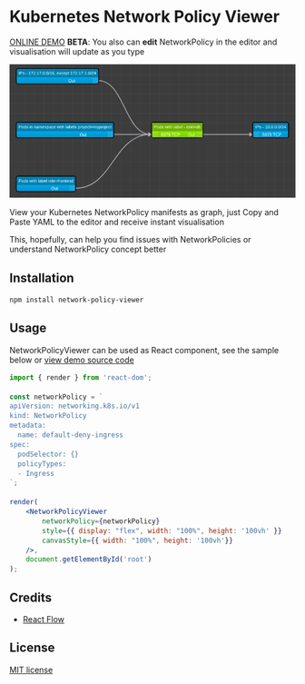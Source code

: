 Kubernetes Network Policy Viewer
===

[ONLINE DEMO](https://artturik.github.io/network-policy-viewer/)
**BETA**: You also can **edit** NetworkPolicy in the editor and visualisation will update as you type

![NetworkPolicy viewer screenshot](img/demo.png?raw=true "NetworkPolicy viewer screenshot")

View your Kubernetes NetworkPolicy manifests as graph, 
just Copy and Paste YAML to the editor and receive instant visualisation

This, hopefully, can help you find issues with NetworkPolicies
or understand NetworkPolicy concept better 

## Installation

```bash
npm install network-policy-viewer
```

## Usage

NetworkPolicyViewer can be used as React component, see the sample below or [view demo source code](src/client/components/App.tsx)

```jsx
import { render } from 'react-dom';

const networkPolicy = `
apiVersion: networking.k8s.io/v1
kind: NetworkPolicy
metadata:
  name: default-deny-ingress
spec:
  podSelector: {}
  policyTypes:
  - Ingress
`;

render(
    <NetworkPolicyViewer
        networkPolicy={networkPolicy}
        style={{ display: "flex", width: "100%", height: '100vh' }}
        canvasStyle={{ width: "100%", height: '100vh'}}
    />, 
    document.getElementById('root')
);
```

## Credits

* [React Flow](https://github.com/wbkd/react-flow)

## License

[MIT license](LICENSE)